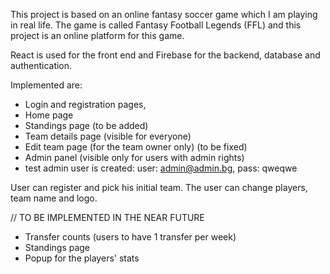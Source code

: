 This project is based on an online fantasy soccer game which I am playing in real life. 
The game is called Fantasy Football Legends (FFL) and this project is an online platform for this game.

React is used for the front end and Firebase for the backend, database and authentication.

Implemented are:
- Login and registration pages, 
- Home page
- Standings page (to be added)
- Team details page (visible for everyone)
- Edit team page (for the team owner only) (to be fixed)
- Admin panel (visible only for users with admin rights)
- test admin user is created:
    user: admin@admin.bg, pass: qweqwe

User can register and pick his initial team. 
The user can change players, team name and logo.

// TO BE IMPLEMENTED IN THE NEAR FUTURE

- Transfer counts (users to have 1 transfer per week)
- Standings page
- Popup for the players' stats



